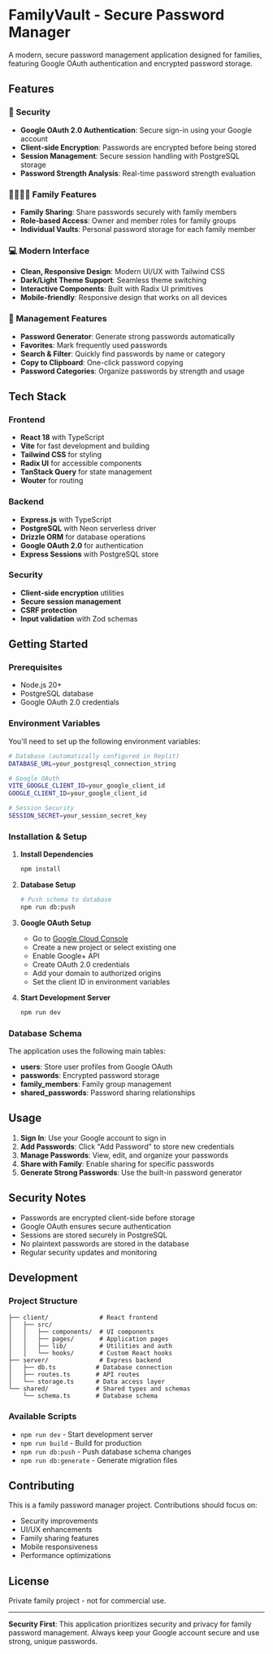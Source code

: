 # FamilyVault - Secure Password Manager

A modern, secure password management application designed for families, featuring Google OAuth authentication and encrypted password storage.

## Features

### 🔐 Security
- **Google OAuth 2.0 Authentication**: Secure sign-in using your Google account
- **Client-side Encryption**: Passwords are encrypted before being stored
- **Session Management**: Secure session handling with PostgreSQL storage
- **Password Strength Analysis**: Real-time password strength evaluation

### 👨‍👩‍👧‍👦 Family Features
- **Family Sharing**: Share passwords securely with family members
- **Role-based Access**: Owner and member roles for family groups
- **Individual Vaults**: Personal password storage for each family member

### 💻 Modern Interface
- **Clean, Responsive Design**: Modern UI/UX with Tailwind CSS
- **Dark/Light Theme Support**: Seamless theme switching
- **Interactive Components**: Built with Radix UI primitives
- **Mobile-friendly**: Responsive design that works on all devices

### 🔧 Management Features
- **Password Generator**: Generate strong passwords automatically
- **Favorites**: Mark frequently used passwords
- **Search & Filter**: Quickly find passwords by name or category
- **Copy to Clipboard**: One-click password copying
- **Password Categories**: Organize passwords by strength and usage

## Tech Stack

### Frontend
- **React 18** with TypeScript
- **Vite** for fast development and building
- **Tailwind CSS** for styling
- **Radix UI** for accessible components
- **TanStack Query** for state management
- **Wouter** for routing

### Backend
- **Express.js** with TypeScript
- **PostgreSQL** with Neon serverless driver
- **Drizzle ORM** for database operations
- **Google OAuth 2.0** for authentication
- **Express Sessions** with PostgreSQL store

### Security
- **Client-side encryption** utilities
- **Secure session management**
- **CSRF protection**
- **Input validation** with Zod schemas

## Getting Started

### Prerequisites
- Node.js 20+
- PostgreSQL database
- Google OAuth 2.0 credentials

### Environment Variables
You'll need to set up the following environment variables:

```bash
# Database (automatically configured in Replit)
DATABASE_URL=your_postgresql_connection_string

# Google OAuth
VITE_GOOGLE_CLIENT_ID=your_google_client_id
GOOGLE_CLIENT_ID=your_google_client_id

# Session Security
SESSION_SECRET=your_session_secret_key
```

### Installation & Setup

1. **Install Dependencies**
   ```bash
   npm install
   ```

2. **Database Setup**
   ```bash
   # Push schema to database
   npm run db:push
   ```

3. **Google OAuth Setup**
   - Go to [Google Cloud Console](https://console.cloud.google.com/)
   - Create a new project or select existing one
   - Enable Google+ API
   - Create OAuth 2.0 credentials
   - Add your domain to authorized origins
   - Set the client ID in environment variables

4. **Start Development Server**
   ```bash
   npm run dev
   ```

### Database Schema

The application uses the following main tables:

- **users**: Store user profiles from Google OAuth
- **passwords**: Encrypted password storage
- **family_members**: Family group management
- **shared_passwords**: Password sharing relationships

## Usage

1. **Sign In**: Use your Google account to sign in
2. **Add Passwords**: Click "Add Password" to store new credentials
3. **Manage Passwords**: View, edit, and organize your passwords
4. **Share with Family**: Enable sharing for specific passwords
5. **Generate Strong Passwords**: Use the built-in password generator

## Security Notes

- Passwords are encrypted client-side before storage
- Google OAuth ensures secure authentication
- Sessions are stored securely in PostgreSQL
- No plaintext passwords are stored in the database
- Regular security updates and monitoring

## Development

### Project Structure
```
├── client/              # React frontend
│   ├── src/
│   │   ├── components/  # UI components
│   │   ├── pages/       # Application pages
│   │   ├── lib/         # Utilities and auth
│   │   └── hooks/       # Custom React hooks
├── server/              # Express backend
│   ├── db.ts           # Database connection
│   ├── routes.ts       # API routes
│   └── storage.ts      # Data access layer
└── shared/             # Shared types and schemas
    └── schema.ts       # Database schema
```

### Available Scripts

- `npm run dev` - Start development server
- `npm run build` - Build for production
- `npm run db:push` - Push database schema changes
- `npm run db:generate` - Generate migration files

## Contributing

This is a family password manager project. Contributions should focus on:

- Security improvements
- UI/UX enhancements
- Family sharing features
- Mobile responsiveness
- Performance optimizations

## License

Private family project - not for commercial use.

---

**Security First**: This application prioritizes security and privacy for family password management. Always keep your Google account secure and use strong, unique passwords.